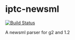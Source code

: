 # iptc-newsml

[![Build Status](https://api.travis-ci.org/gextech/iptc-newsml.svg)](https://travis-ci.org/gextech/iptc-newsml)

A newsml parser for g2 and 1.2

